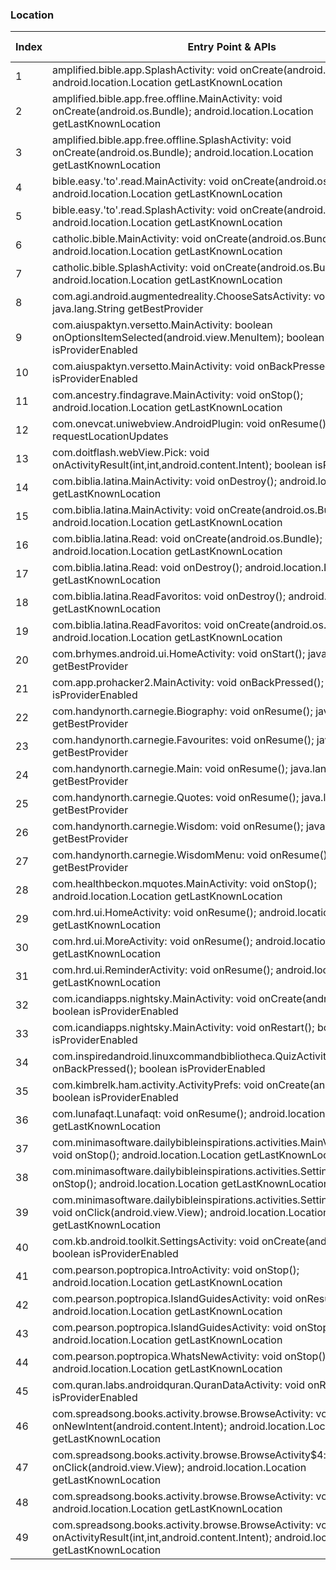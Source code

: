 ### Location
| Index | Entry Point & APIs | Screen shot | Resource id | Label |
| ------------- | ------------- | ------------- |-------------|-------------|
| 1 | amplified.bible.app.SplashActivity: void onCreate(android.os.Bundle); android.location.Location getLastKnownLocation | ![](C:\Users\hfu\Documents\COSMOS\output\py\Play_win8\Books_Reference\amplified.bible.app\amplified.bible.app.SplashActivity.png) |  | |
| 2 | amplified.bible.app.free.offline.MainActivity: void onCreate(android.os.Bundle); android.location.Location getLastKnownLocation | ![](C:\Users\hfu\Documents\COSMOS\output\py\Play_win8\Books_Reference\amplified.bible.app.free.offline\amplified.bible.app.free.offline.MainActivity.png) |  | F |
| 3 | amplified.bible.app.free.offline.SplashActivity: void onCreate(android.os.Bundle); android.location.Location getLastKnownLocation | ![](C:\Users\hfu\Documents\COSMOS\output\py\Play_win8\Books_Reference\amplified.bible.app.free.offline\amplified.bible.app.free.offline.SplashActivity.png) |  | |
| 4 | bible.easy.'to'.read.MainActivity: void onCreate(android.os.Bundle); android.location.Location getLastKnownLocation | ![](C:\Users\hfu\Documents\COSMOS\output\py\Play_win8\Books_Reference\bible.easy.to.read\bible.easy.to.read.MainActivity.png) |  | F |
| 5 | bible.easy.'to'.read.SplashActivity: void onCreate(android.os.Bundle); android.location.Location getLastKnownLocation | ![](C:\Users\hfu\Documents\COSMOS\output\py\Play_win8\Books_Reference\bible.easy.to.read\bible.easy.to.read.SplashActivity.png) |  | |
| 6 | catholic.bible.MainActivity: void onCreate(android.os.Bundle); android.location.Location getLastKnownLocation | ![](C:\Users\hfu\Documents\COSMOS\output\py\Play_win8\Books_Reference\catholic.bible\catholic.bible.MainActivity.png) |  | |
| 7 | catholic.bible.SplashActivity: void onCreate(android.os.Bundle); android.location.Location getLastKnownLocation | ![](C:\Users\hfu\Documents\COSMOS\output\py\Play_win8\Books_Reference\catholic.bible\catholic.bible.SplashActivity.png) |  | |
| 8 | com.agi.android.augmentedreality.ChooseSatsActivity: void onResume(); java.lang.String getBestProvider | ![](C:\Users\hfu\Documents\COSMOS\output\py\Play_win8\Books_Reference\com.agi.android.augmentedreality\com.agi.android.augmentedreality.ChooseSatsActivity.png) |  | T |
| 9 | com.aiuspaktyn.versetto.MainActivity: boolean onOptionsItemSelected(android.view.MenuItem); boolean isProviderEnabled | ![](C:\Users\hfu\Documents\COSMOS\output\py\Play_win8\Books_Reference\com.aiuspaktyn.versetto\com.aiuspaktyn.versetto.MainActivity.png) |  | |
| 10 | com.aiuspaktyn.versetto.MainActivity: void onBackPressed(); boolean isProviderEnabled | ![](C:\Users\hfu\Documents\COSMOS\output\py\Play_win8\Books_Reference\com.aiuspaktyn.versetto\com.aiuspaktyn.versetto.MainActivity.png) |  | |
| 11 | com.ancestry.findagrave.MainActivity: void onStop(); android.location.Location getLastKnownLocation | ![](C:\Users\hfu\Documents\COSMOS\output\py\Play_win8\Books_Reference\com.ancestry.findagrave\com.ancestry.findagrave.MainActivity.png) |  | F |
| 12 | com.onevcat.uniwebview.AndroidPlugin: void onResume(); void requestLocationUpdates | ![](C:\Users\hfu\Documents\COSMOS\output\py\Play_win8\Books_Reference\com.atk.federalpremium\com.onevcat.uniwebview.AndroidPlugin.png) |  | |
| 13 | com.doitflash.webView.Pick: void onActivityResult(int,int,android.content.Intent); boolean isProviderEnabled | ![](C:\Users\hfu\Documents\COSMOS\output\py\Play_win8\Books_Reference\com.badoomeetnewpeople.projecttwo\com.doitflash.webView.Pick.png) |  | |
| 14 | com.biblia.latina.MainActivity: void onDestroy(); android.location.Location getLastKnownLocation | ![](C:\Users\hfu\Documents\COSMOS\output\py\Play_win8\Books_Reference\com.biblia.latina\com.biblia.latina.MainActivity.png) |  | |
| 15 | com.biblia.latina.MainActivity: void onCreate(android.os.Bundle); android.location.Location getLastKnownLocation | ![](C:\Users\hfu\Documents\COSMOS\output\py\Play_win8\Books_Reference\com.biblia.latina\com.biblia.latina.MainActivity.png) |  | |
| 16 | com.biblia.latina.Read: void onCreate(android.os.Bundle); android.location.Location getLastKnownLocation | ![](C:\Users\hfu\Documents\COSMOS\output\py\Play_win8\Books_Reference\com.biblia.latina\com.biblia.latina.Read.png) |  | |
| 17 | com.biblia.latina.Read: void onDestroy(); android.location.Location getLastKnownLocation | ![](C:\Users\hfu\Documents\COSMOS\output\py\Play_win8\Books_Reference\com.biblia.latina\com.biblia.latina.Read.png) |  | |
| 18 | com.biblia.latina.ReadFavoritos: void onDestroy(); android.location.Location getLastKnownLocation | ![](C:\Users\hfu\Documents\COSMOS\output\py\Play_win8\Books_Reference\com.biblia.latina\com.biblia.latina.ReadFavoritos.png) |  | |
| 19 | com.biblia.latina.ReadFavoritos: void onCreate(android.os.Bundle); android.location.Location getLastKnownLocation | ![](C:\Users\hfu\Documents\COSMOS\output\py\Play_win8\Books_Reference\com.biblia.latina\com.biblia.latina.ReadFavoritos.png) |  | |
| 20 | com.brhymes.android.ui.HomeActivity: void onStart(); java.lang.String getBestProvider | ![](C:\Users\hfu\Documents\COSMOS\output\py\Play_win8\Books_Reference\com.brhymes.android\com.brhymes.android.ui.HomeActivity.png) |  | |
| 21 | com.app.prohacker2.MainActivity: void onBackPressed(); boolean isProviderEnabled | ![](C:\Users\hfu\Documents\COSMOS\output\py\Play_win8\Books_Reference\com.gripxtech.prohacker2\com.app.prohacker2.MainActivity.png) |  | F |
| 22 | com.handynorth.carnegie.Biography: void onResume(); java.lang.String getBestProvider | ![](C:\Users\hfu\Documents\COSMOS\output\py\Play_win8\Books_Reference\com.handynorth.carnegie\com.handynorth.carnegie.Biography.png) |  | F |
| 23 | com.handynorth.carnegie.Favourites: void onResume(); java.lang.String getBestProvider | ![](C:\Users\hfu\Documents\COSMOS\output\py\Play_win8\Books_Reference\com.handynorth.carnegie\com.handynorth.carnegie.Favourites.png) |  | |
| 24 | com.handynorth.carnegie.Main: void onResume(); java.lang.String getBestProvider | ![](C:\Users\hfu\Documents\COSMOS\output\py\Play_win8\Books_Reference\com.handynorth.carnegie\com.handynorth.carnegie.Main.png) |  |F |
| 25 | com.handynorth.carnegie.Quotes: void onResume(); java.lang.String getBestProvider | ![](C:\Users\hfu\Documents\COSMOS\output\py\Play_win8\Books_Reference\com.handynorth.carnegie\com.handynorth.carnegie.Quotes.png) |  | F|
| 26 | com.handynorth.carnegie.Wisdom: void onResume(); java.lang.String getBestProvider | ![](C:\Users\hfu\Documents\COSMOS\output\py\Play_win8\Books_Reference\com.handynorth.carnegie\com.handynorth.carnegie.Wisdom.png) |  | F|
| 27 | com.handynorth.carnegie.WisdomMenu: void onResume(); java.lang.String getBestProvider | ![](C:\Users\hfu\Documents\COSMOS\output\py\Play_win8\Books_Reference\com.handynorth.carnegie\com.handynorth.carnegie.WisdomMenu.png) |  |F |
| 28 | com.healthbeckon.mquotes.MainActivity: void onStop(); android.location.Location getLastKnownLocation | ![](C:\Users\hfu\Documents\COSMOS\output\py\Play_win8\Books_Reference\com.healthbeckon.mquotes\com.healthbeckon.mquotes.MainActivity.png) |  | F|
| 29 | com.hrd.ui.HomeActivity: void onResume(); android.location.Location getLastKnownLocation | ![](C:\Users\hfu\Documents\COSMOS\output\py\Play_win8\Books_Reference\com.hrd.facts\com.hrd.ui.HomeActivity.png) |  | F|
| 30 | com.hrd.ui.MoreActivity: void onResume(); android.location.Location getLastKnownLocation | ![](C:\Users\hfu\Documents\COSMOS\output\py\Play_win8\Books_Reference\com.hrd.facts\com.hrd.ui.MoreActivity.png) |  | F|
| 31 | com.hrd.ui.ReminderActivity: void onResume(); android.location.Location getLastKnownLocation | ![](C:\Users\hfu\Documents\COSMOS\output\py\Play_win8\Books_Reference\com.hrd.facts\com.hrd.ui.ReminderActivity.png) |  | F|
| 32 | com.icandiapps.nightsky.MainActivity: void onCreate(android.os.Bundle); boolean isProviderEnabled | ![](C:\Users\hfu\Documents\COSMOS\output\py\Play_win8\Books_Reference\com.icandiapps.thenightskylite\com.icandiapps.nightsky.MainActivity.png) |  | |
| 33 | com.icandiapps.nightsky.MainActivity: void onRestart(); boolean isProviderEnabled | ![](C:\Users\hfu\Documents\COSMOS\output\py\Play_win8\Books_Reference\com.icandiapps.thenightskylite\com.icandiapps.nightsky.MainActivity.png) |  | |
| 34 | com.inspiredandroid.linuxcommandbibliotheca.QuizActivity: void onBackPressed(); boolean isProviderEnabled | ![](C:\Users\hfu\Documents\COSMOS\output\py\Play_win8\Books_Reference\com.inspiredandroid.linuxcommandbibliotheca\com.inspiredandroid.linuxcommandbibliotheca.QuizActivity.png) |  | F|
| 35 | com.kimbrelk.ham.activity.ActivityPrefs: void onCreate(android.os.Bundle); boolean isProviderEnabled | ![](C:\Users\hfu\Documents\COSMOS\output\py\Play_win8\Books_Reference\com.kimbrelk.ham\com.kimbrelk.ham.activity.ActivityPrefs.png) |  | F|
| 36 | com.lunafaqt.Lunafaqt: void onResume(); android.location.Location getLastKnownLocation | ![](C:\Users\hfu\Documents\COSMOS\output\py\Play_win8\Books_Reference\com.lunafaqt\com.lunafaqt.Lunafaqt.png) |  | |
| 37 | com.minimasoftware.dailybibleinspirations.activities.MainViewPagerActivity: void onStop(); android.location.Location getLastKnownLocation | ![](C:\Users\hfu\Documents\COSMOS\output\py\Play_win8\Books_Reference\com.minimasoftware.dailybibleinspirations\com.minimasoftware.dailybibleinspirations.activities.MainViewPagerActivity.png) |  | |
| 38 | com.minimasoftware.dailybibleinspirations.activities.SettingsActivity: void onStop(); android.location.Location getLastKnownLocation | ![](C:\Users\hfu\Documents\COSMOS\output\py\Play_win8\Books_Reference\com.minimasoftware.dailybibleinspirations\com.minimasoftware.dailybibleinspirations.activities.SettingsActivity.png) |  |F |
| 39 | com.minimasoftware.dailybibleinspirations.activities.SettingsActivity$3: void onClick(android.view.View); android.location.Location getLastKnownLocation | ![](C:\Users\hfu\Documents\COSMOS\output\py\Play_win8\Books_Reference\com.minimasoftware.dailybibleinspirations\com.minimasoftware.dailybibleinspirations.activities.SettingsActivity.png) |  |F |
| 40 | com.kb.android.toolkit.SettingsActivity: void onCreate(android.os.Bundle); boolean isProviderEnabled | ![](C:\Users\hfu\Documents\COSMOS\output\py\Play_win8\Books_Reference\com.MpFish.KnotsLite\com.kb.android.toolkit.SettingsActivity.png) |  | F|
| 41 | com.pearson.poptropica.IntroActivity: void onStop(); android.location.Location getLastKnownLocation | ![](C:\Users\hfu\Documents\COSMOS\output\py\Play_win8\Books_Reference\com.pearson.poptropica\com.pearson.poptropica.IntroActivity.png) |  | F|
| 42 | com.pearson.poptropica.IslandGuidesActivity: void onResume(); android.location.Location getLastKnownLocation | ![](C:\Users\hfu\Documents\COSMOS\output\py\Play_win8\Books_Reference\com.pearson.poptropica\com.pearson.poptropica.IslandGuidesActivity.png) |  | |
| 43 | com.pearson.poptropica.IslandGuidesActivity: void onStop(); android.location.Location getLastKnownLocation | ![](C:\Users\hfu\Documents\COSMOS\output\py\Play_win8\Books_Reference\com.pearson.poptropica\com.pearson.poptropica.IslandGuidesActivity.png) |  | |
| 44 | com.pearson.poptropica.WhatsNewActivity: void onStop(); android.location.Location getLastKnownLocation | ![](C:\Users\hfu\Documents\COSMOS\output\py\Play_win8\Books_Reference\com.pearson.poptropica\com.pearson.poptropica.WhatsNewActivity.png) |  | F|
| 45 | com.quran.labs.androidquran.QuranDataActivity: void onResume(); boolean isProviderEnabled | ![](C:\Users\hfu\Documents\COSMOS\output\py\Play_win8\Books_Reference\com.quran.labs.androidquran\com.quran.labs.androidquran.QuranDataActivity.png) |  | |
| 46 | com.spreadsong.books.activity.browse.BrowseActivity: void onNewIntent(android.content.Intent); android.location.Location getLastKnownLocation | ![](C:\Users\hfu\Documents\COSMOS\output\py\Play_win8\Books_Reference\com.spreadsong.freebooks\com.spreadsong.books.activity.browse.BrowseActivity.png) |  | |
| 47 | com.spreadsong.books.activity.browse.BrowseActivity$4: void onClick(android.view.View); android.location.Location getLastKnownLocation | ![](C:\Users\hfu\Documents\COSMOS\output\py\Play_win8\Books_Reference\com.spreadsong.freebooks\com.spreadsong.books.activity.browse.BrowseActivity.png) |  | |
| 48 | com.spreadsong.books.activity.browse.BrowseActivity: void onStop(); android.location.Location getLastKnownLocation | ![](C:\Users\hfu\Documents\COSMOS\output\py\Play_win8\Books_Reference\com.spreadsong.freebooks\com.spreadsong.books.activity.browse.BrowseActivity.png) |  | |
| 49 | com.spreadsong.books.activity.browse.BrowseActivity: void onActivityResult(int,int,android.content.Intent); android.location.Location getLastKnownLocation | ![](C:\Users\hfu\Documents\COSMOS\output\py\Play_win8\Books_Reference\com.spreadsong.freebooks\com.spreadsong.books.activity.browse.BrowseActivity.png) |  | |
